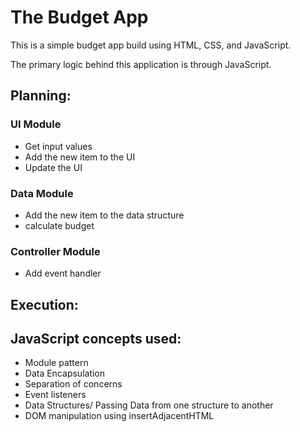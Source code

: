 # The Budget App


This is a simple budget app build using HTML, CSS, and JavaScript.

The primary logic behind this application is through JavaScript.

## Planning:

### UI Module
* Get input values
* Add the new item to the UI
* Update the UI

### Data Module
* Add the new item to the data structure
* calculate budget

### Controller Module
* Add event handler 


## Execution:

## JavaScript concepts used:
* Module pattern
* Data Encapsulation 
* Separation of concerns 
* Event listeners 
* Data Structures/ Passing Data from one structure to another 
* DOM manipulation using insertAdjacentHTML 

